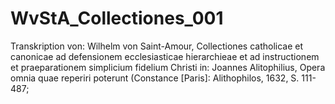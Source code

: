 # WvStA_Collectiones_001
Transkription von: Wilhelm von Saint-Amour, Collectiones catholicae et canonicae ad defensionem ecclesiasticae hierarchieae et ad instructionem et praeparationem simplicium fidelium Christi in: Joannes Alitophilius, Opera omnia quae reperiri poterunt (Constance [Paris]: Alithophilos, 1632, S. 111-487;
